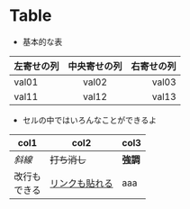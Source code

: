 # Table

- 基本的な表

|左寄せの列|中央寄せの列|右寄せの列|
| :--- | :---: | ---:|
|val01|val02|val03|
|val11|val12|val13|

- セルの中ではいろんなことができるよ

|col1|col2|col3|
|-----|-----|-----|
|*斜線*|~~打ち消し~~|**強調**|
|改行も<br>できる|[リンクも貼れる](https://onanchara.hatenablog.jp/)|aaa|

